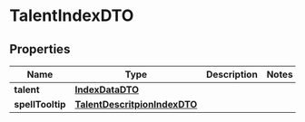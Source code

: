 

# TalentIndexDTO


## Properties

| Name | Type | Description | Notes |
|------------ | ------------- | ------------- | -------------|
|**talent** | [**IndexDataDTO**](IndexDataDTO.md) |  |  |
|**spellTooltip** | [**TalentDescritpionIndexDTO**](TalentDescritpionIndexDTO.md) |  |  |



